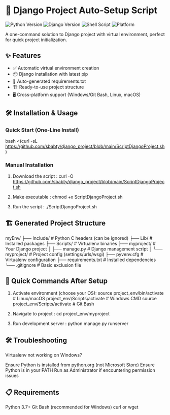 # 🚀 Django Project Auto-Setup Script

![Python Version](https://img.shields.io/badge/python-3.7%2B-blue)
![Django Version](https://img.shields.io/badge/django-3.2%2B-green)
![Shell Script](https://img.shields.io/badge/shell_script-bash-purple)
![Platform](https://img.shields.io/badge/platform-windows%20%7C%20linux%20%7C%20macos-lightgrey)

A one-command solution to Django project with virtual environment, perfect for quick project initialization.

## ✨ Features

- ✅ Automatic virtual environment creation
- 📦 Django installation with latest pip
- 📝 Auto-generated requirements.txt
- 🏗️ Ready-to-use project structure
- 🖥️ Cross-platform support (Windows/Git Bash, Linux, macOS)

## 🛠️ Installation & Usage

### Quick Start (One-Line Install)

bash <(curl -sL https://github.com/sbabty/django_project/blob/main/ScriptDjangoProject.sh)

### Manual Installation
  1. Download the script :
    curl -O https://github.com/sbabty/django_project/blob/main/ScriptDjangoProject.sh

  2. Make executable :
    chmod +x ScriptDjangoProject.sh

  3. Run the script :
    ./ScriptDjangoProject.sh


## 🏗️ Generated Project Structure
myEnv/
├── Include/               # Python C headers (can be ignored)
├── Lib/                   # Installed packages
├── Scripts/               # Virtualenv binaries
├── myproject/             # Your Django project
│   ├── manage.py	    # Django management script
│   └── myproject/         # Project config (settings/urls/wsgi)
├── pyvenv.cfg              # Virtualenv configuration
├── requirements.txt        # Installed dependencies
└── .gitignore             # Basic exclusion file

## 🚀 Quick Commands After Setup

  1. Activate environment (choose your OS):
     source project_env/bin/activate       # Linux/macOS
     project_env\Scripts\activate          # Windows CMD
     source project_env/Scripts/activate   # Git Bash

  2. Navigate to project :
     cd project_env/myproject

  3. Run development server :
     python manage.py runserver

## 🛠️ Troubleshooting
Virtualenv not working on Windows?

Ensure Python is installed from python.org (not Microsoft Store)
Ensure Python is in your PATH
Run as Administrator if encountering permission issues

## 📋 Requirements
Python 3.7+
Git Bash (recommended for Windows)
curl or wget

